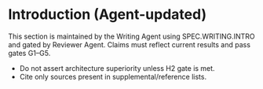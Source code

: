 # Introduction (Agent-updated)

This section is maintained by the Writing Agent using SPEC.WRITING.INTRO and gated by Reviewer Agent. Claims must reflect current results and pass gates G1–G5.

- Do not assert architecture superiority unless H2 gate is met.
- Cite only sources present in supplemental/reference lists.
